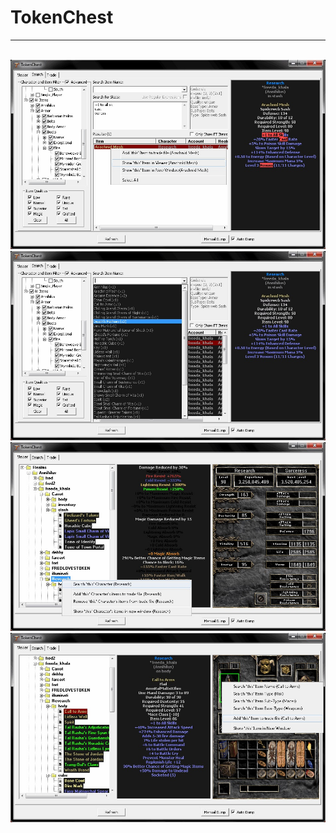 # TokenChest
------------
<br/>![shot1](TokenChest/screenshots/shot1.jpg)
<br/>![shot2](TokenChest/screenshots/shot2.jpg)
<br/>![shot3](TokenChest/screenshots/shot3.jpg)
<br/>![shot4](TokenChest/screenshots/shot4.jpg)